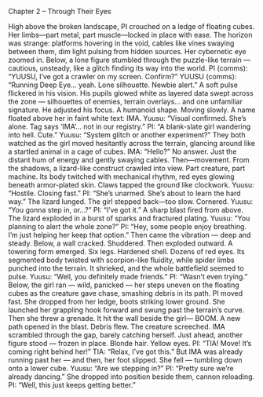 Chapter 2 – Through Their Eyes


High above the broken landscape, PI crouched on a ledge of floating cubes. Her limbs—part metal, part muscle—locked in place with ease. The horizon was strange: platforms hovering in the void, cables like vines swaying between them, dim light pulsing from hidden sources.
 Her cybernetic eye zoomed in.
 Below, a lone figure stumbled through the puzzle-like terrain — cautious, unsteady, like a glitch finding its way into the world.
PI (comms): “YUUSU, I’ve got a crawler on my screen. Confirm?”
YUUSU (comms): “Running Deep Eye… yeah. Lone silhouette. Newbie alert.”
A soft pulse flickered in his vision. His pupils glowed white as layered data swept across the zone — silhouettes of enemies, terrain overlays... and one unfamiliar signature.
 He adjusted his focus.
 A humanoid shape. Moving slowly. A name floated above her in faint white text: IMA.
Yuusu: “Visual confirmed. She’s alone. Tag says ‘IMA’… not in our registry.”
PI: “A blank-slate girl wandering into hell. Cute.”
Yuusu: “System glitch or another experiment?”
They both watched as the girl moved hesitantly across the terrain, glancing around like a startled animal in a cage of cubes.
IMA: “Hello?”
 No answer. Just the distant hum of energy and gently swaying cables.
Then—movement.
 From the shadows, a lizard-like construct crawled into view. Part creature, part machine. Its body twitched with mechanical rhythm, red eyes glowing beneath armor-plated skin. Claws tapped the ground like clockwork.
Yuusu: “Hostile. Closing fast.”
 PI: “She’s unarmed. She’s about to learn the hard way.”
The lizard lunged.
 The girl stepped back—too slow. Cornered.
Yuusu: “You gonna step in, or...?”
 PI: “I’ve got it.”
A sharp blast fired from above.
 The lizard exploded in a burst of sparks and fractured plating.
Yuusu: “You planning to alert the whole zone?”
PI: “Hey, some people enjoy breathing. I’m just helping her keep that option.”
Then came the vibration — deep and steady.
 Below, a wall cracked. Shuddered. Then exploded outward.
A towering form emerged.
 Six legs. Hardened shell. Dozens of red eyes. Its segmented body twisted with scorpion-like fluidity, while spider limbs punched into the terrain.
 It shrieked, and the whole battlefield seemed to pulse.
Yuusu: “Well, you definitely made friends.”
 PI: “Wasn’t even trying.”
Below, the girl ran — wild, panicked — her steps uneven on the floating cubes as the creature gave chase, smashing debris in its path.
PI moved fast.
 She dropped from her ledge, boots striking lower ground. She launched her grappling hook forward and swung past the terrain’s curve. Then she threw a grenade.
It hit the wall beside the girl—
 BOOM.
 A new path opened in the blast. Debris flew. The creature screeched.
IMA scrambled through the gap, barely catching herself.
 Just ahead, another figure stood — frozen in place. Blonde hair. Yellow eyes.
PI: “TIA! Move! It’s coming right behind her!”
TIA: “Relax, I’ve got this.”
But IMA was already running past her — and then, her foot slipped.
 She fell — tumbling down onto a lower cube.
Yuusu: “Are we stepping in?”
 PI: “Pretty sure we’re already dancing.”
She dropped into position beside them, cannon reloading.
PI: “Well, this just keeps getting better.”

